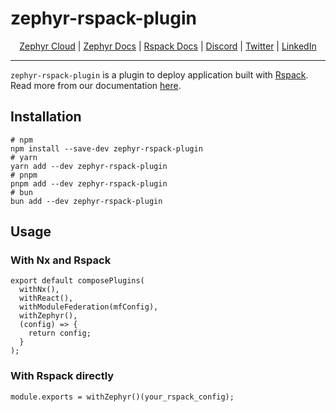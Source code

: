 # zephyr-rspack-plugin

<div align="center">

[Zephyr Cloud](https://zephyr-cloud.io) | [Zephyr Docs](https://docs.zephyr-cloud.io/recipes/rspack-react) | [Rspack Docs](https://rspack.dev) | [Discord](https://zephyr-cloud.io/discord) | [Twitter](https://x.com/ZephyrCloudIO) | [LinkedIn](https://www.linkedin.com/company/zephyr-cloud/)

<hr/>
</div>

`zephyr-rspack-plugin` is a plugin to deploy application built with [Rspack](https://rspack.dev). Read more from our documentation [here](https://docs.zephyr-cloud.io/recipes/react-rspack-nx).

## Installation

```
# npm
npm install --save-dev zephyr-rspack-plugin
# yarn
yarn add --dev zephyr-rspack-plugin
# pnpm
pnpm add --dev zephyr-rspack-plugin
# bun
bun add --dev zephyr-rspack-plugin
```

## Usage

### With Nx and Rspack

```
export default composePlugins(
  withNx(),
  withReact(),
  withModuleFederation(mfConfig),
  withZephyr(),
  (config) => {
    return config;
  }
);
```

### With Rspack directly

```
module.exports = withZephyr()(your_rspack_config);

```
